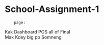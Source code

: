 # School-Assignment-1
        page:
Kak     Dashboard POS all of 
Final   
Mak
Kdey    big pp
Somneng